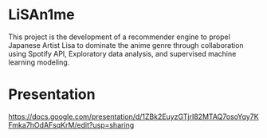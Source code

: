 # LiSAn1me
This project is the development of a recommender engine to propel Japanese Artist Lisa to dominate the anime genre through collaboration using Spotify API, Exploratory data analysis, and supervised machine learning modeling. 

# Presentation
https://docs.google.com/presentation/d/1ZBk2EuyzGTjrI82MTAQ7osoYqy7KFmka7hOdAFsqKrM/edit?usp=sharing
